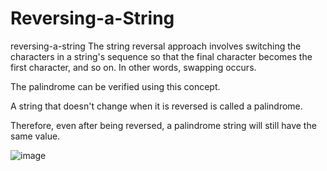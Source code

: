 # Reversing-a-String

reversing-a-string The string reversal approach involves switching the characters in a string's sequence so that the final character becomes the first character, and so on. In other words, swapping occurs.

The palindrome can be verified using this concept.


A string that doesn't change when it is reversed is called a palindrome.

Therefore, even after being reversed, a palindrome string will still have the same value.

![image](https://user-images.githubusercontent.com/127819492/234406144-b5e83870-a240-4ab1-b787-b64f6e874ba3.png)
